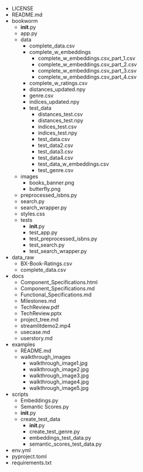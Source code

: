 - LICENSE
- README.md
- bookworm
    - __init__.py
    - app.py
    - data
        - complete_data.csv
        - complete_w_embeddings
            - complete_w_embeddings.csv_part_1.csv
            - complete_w_embeddings.csv_part_2.csv
            - complete_w_embeddings.csv_part_3.csv
            - complete_w_embeddings.csv_part_4.csv
        - complete_w_ratings.csv
        - distances_updated.npy
        - genre.csv
        - indices_updated.npy
        - test_data
            - distances_test.csv
            - distances_test.npy
            - indices_test.csv
            - indices_test.npy
            - test_data.csv
            - test_data2.csv
            - test_data3.csv
            - test_data4.csv
            - test_data_w_embeddings.csv
            - test_genre.csv
    - images
        - books_banner.png
        - butterfly.png
    - preprocessed_isbns.py
    - search.py
    - search_wrapper.py
    - styles.css
    - tests
        - __init__.py
        - test_app.py
        - test_preprocessed_isbns.py
        - test_search.py
        - test_search_wrapper.py
- data_raw
    - BX-Book-Ratings.csv
    - complete_data.csv
- docs
    - Component_Specifications.html
    - Component_Specifications.md
    - Functional_Specifications.md
    - Milestones.md
    - TechReview.pdf
    - TechReview.pptx
    - project_tree.md
    - streamlitdemo2.mp4
    - usecase.md
    - userstory.md
- examples
    - README.md
    - walkthrough_images
        - walkthrough_image1.jpg
        - walkthrough_image2.jpg
        - walkthrough_image3.jpg
        - walkthrough_image4.jpg
        - walkthrough_image5.jpg
- scripts
    - Embeddings.py
    - Semantic Scores.py
    - __init__.py
    - create_test_data
        - __init__.py
        - create_test_genre.py
        - embeddings_test_data.py
        - semantic_scores_test_data.py
- env.yml
- pyproject.toml
- requirements.txt
